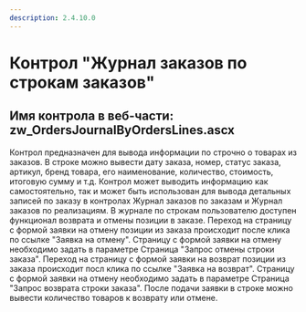 ```yaml
---
description: 2.4.10.0
---
```


# Контрол "Журнал заказов по строкам заказов"

## Имя контрола в веб-части: zw\_OrdersJournalByOrdersLines.ascx

Контрол предназначен для вывода информации по строчно о товарах из заказов. В строке можно вывести дату заказа, номер, статус заказа, артикул, бренд товара, его наименование, количество, стоимость, итоговую сумму и т.д. Контрол может выводить информацию как самостоятельно, так и может быть использован для вывода детальных записей по заказу в контролах Журнал заказов по заказам и Журнал заказов по реализациям. В журнале по строкам пользователю доступен функционал возврата и отмены позиции в заказе. Переход на страницу с формой заявки на отмену позиции из заказа происходит после клика по ссылке "Заявка на отмену". Страницу с формой заявки на отмену необходимо задать в параметре Страница "Запрос отмены строки заказа". Переход на страницу с формой заявки на возврат позиции из заказа происходит посл клика по ссылке "Заявка на возврат". Страницу с формой заявки на отмену необходимо задать в параметре Страница "Запрос возврата строки заказа". После подачи заявки в строке можно вывести количество товаров к возврату или отмене.

